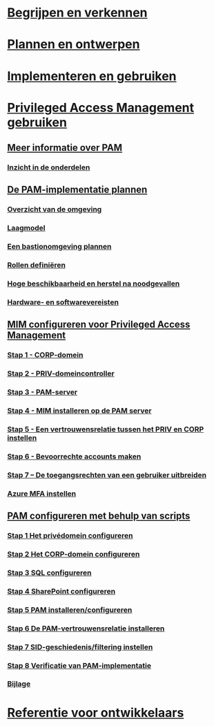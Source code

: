 # [Begrijpen en verkennen](/microsoft-identity-manager/understand-explore/microsoft-identity-manager-2016)
# [Plannen en ontwerpen](/microsoft-identity-manager/plan-design/microsoft-identity-manager-2016-supported-platforms)
# [Implementeren en gebruiken](/microsoft-identity-manager/deploy-use/microsoft-identity-manager-deploy)
# [Privileged Access Management gebruiken](privileged-identity-management-for-active-directory-domain-services.md)
## [Meer informatie over PAM](privileged-identity-management-for-active-directory-domain-services.md)
### [Inzicht in de onderdelen](principles-of-operation.md)
## [De PAM-implementatie plannen](environment-overview.md)
### [Overzicht van de omgeving](environment-overview.md)
### [Laagmodel](tier-model-for-partitioning-administrative-privileges.md)
### [Een bastionomgeving plannen](planning-bastion-environment.md)
### [Rollen definiëren](defining-roles-for-pam.md)
### [Hoge beschikbaarheid en herstel na noodgevallen](high-availability-disaster-recovery-considerations-bastion-environment.md)
### [Hardware- en softwarevereisten](hardware-software-requirements.md)
## [MIM configureren voor Privileged Access Management](configuring-mim-environment-for-pam.md)
### [Stap 1 - CORP-domein](step-1-prepare-corp-domain.md)
### [Stap 2 - PRIV-domeincontroller](step-2-prepare-priv-domain-controller.md)
### [Stap 3 - PAM-server](step-3-prepare-pam-server.md)
### [Stap 4 - MIM installeren op de PAM server](step-4-install-mim-components-on-pam-server.md)
### [Stap 5 - Een vertrouwensrelatie tussen het PRIV en CORP instellen](step-5-establish-trust-between-priv-corp-forests.md)
### [Stap 6 - Bevoorrechte accounts maken](step-6-transition-group-to-pam.md)
### [Stap 7 – De toegangsrechten van een gebruiker uitbreiden](step-7-elevate-user-access.md)
### [Azure MFA instellen](use-azure-mfa-for-activation.md)
## [PAM configureren met behulp van scripts](sp1-pam-configure-using-scripts.md)
### [Stap 1 Het privédomein configureren](sp1-step1-configuring-priv-domain.md)
### [Stap 2 Het CORP-domein configureren](sp1-step2-configuring-corp-domain.md)
### [Stap 3 SQL configureren](sp1-step3-installing-configuring-sql.md)
### [Stap 4 SharePoint configureren](sp1-step4-configuring-sharepoint.md)
### [Stap 5 PAM installeren/configureren](sp1-step5-configuring-pam.md)
### [Stap 6 De PAM-vertrouwensrelatie installeren](sp1-step6-setup-pam-trust.md)
### [Stap 7 SID-geschiedenis/filtering instellen](sp1-step7-setup-sidhistory-sidfiltering.md)
### [Stap 8 Verificatie van PAM-implementatie](sp1-step8-pam-deployment-verification.md)
### [Bijlage](sp1-pam-deployment-addendum.md)
# [Referentie voor ontwikkelaars](/microsoft-identity-manager/reference/microsoft-identity-manager-2016-developer-reference)


<!--HONumber=Jan17_HO1-->


